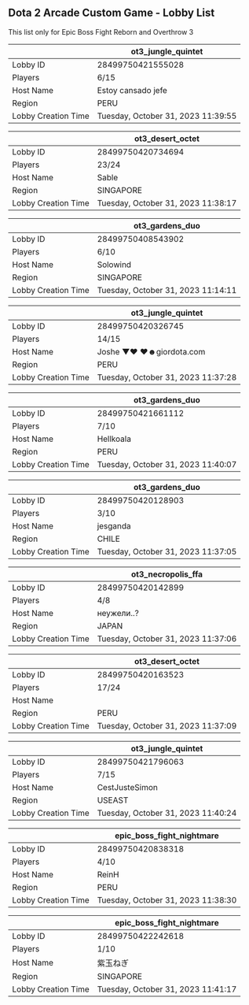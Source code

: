 ## Dota 2 Arcade Custom Game - Lobby List

This list only for Epic Boss Fight Reborn and Overthrow 3

|  | ot3_jungle_quintet |
| ------ | ------ |
| Lobby ID | 28499750421555028 |
| Players | 6/15 |
| Host Name | Estoy cansado jefe |
| Region | PERU |
| Lobby Creation Time | Tuesday, October 31, 2023 11:39:55 |


|  | ot3_desert_octet |
| ------ | ------ |
| Lobby ID | 28499750420734694 |
| Players | 23/24 |
| Host Name | Sable |
| Region | SINGAPORE |
| Lobby Creation Time | Tuesday, October 31, 2023 11:38:17 |


|  | ot3_gardens_duo |
| ------ | ------ |
| Lobby ID | 28499750408543902 |
| Players | 6/10 |
| Host Name | Solowind |
| Region | SINGAPORE |
| Lobby Creation Time | Tuesday, October 31, 2023 11:14:11 |


|  | ot3_jungle_quintet |
| ------ | ------ |
| Lobby ID | 28499750420326745 |
| Players | 14/15 |
| Host Name | Joshe ▼♥ ♥☻giordota.com |
| Region | PERU |
| Lobby Creation Time | Tuesday, October 31, 2023 11:37:28 |


|  | ot3_gardens_duo |
| ------ | ------ |
| Lobby ID | 28499750421661112 |
| Players | 7/10 |
| Host Name | Hellkoala |
| Region | PERU |
| Lobby Creation Time | Tuesday, October 31, 2023 11:40:07 |


|  | ot3_gardens_duo |
| ------ | ------ |
| Lobby ID | 28499750420128903 |
| Players | 3/10 |
| Host Name | jesganda |
| Region | CHILE |
| Lobby Creation Time | Tuesday, October 31, 2023 11:37:05 |


|  | ot3_necropolis_ffa |
| ------ | ------ |
| Lobby ID | 28499750420142899 |
| Players | 4/8 |
| Host Name | неужели..? |
| Region | JAPAN |
| Lobby Creation Time | Tuesday, October 31, 2023 11:37:06 |


|  | ot3_desert_octet |
| ------ | ------ |
| Lobby ID | 28499750420163523 |
| Players | 17/24 |
| Host Name | |°Sam°| |
| Region | PERU |
| Lobby Creation Time | Tuesday, October 31, 2023 11:37:09 |


|  | ot3_jungle_quintet |
| ------ | ------ |
| Lobby ID | 28499750421796063 |
| Players | 7/15 |
| Host Name | CestJusteSimon |
| Region | USEAST |
| Lobby Creation Time | Tuesday, October 31, 2023 11:40:24 |


|  | epic_boss_fight_nightmare |
| ------ | ------ |
| Lobby ID | 28499750420838318 |
| Players | 4/10 |
| Host Name | ReinH |
| Region | PERU |
| Lobby Creation Time | Tuesday, October 31, 2023 11:38:30 |


|  | epic_boss_fight_nightmare |
| ------ | ------ |
| Lobby ID | 28499750422242618 |
| Players | 1/10 |
| Host Name | 紫玉ねぎ |
| Region | SINGAPORE |
| Lobby Creation Time | Tuesday, October 31, 2023 11:41:17 |


